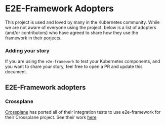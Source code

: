 # E2E-Framework Adopters

This project is used and loved by many in the Kubernetes community. 
While we are not aware of everyone using the project, below is a list of adopters (and/or contributors) who have
agreed to share how they use the framework in their porjects.

### Adding your story

If you are using the `e2e-framework` to test your Kubernetes components, and you want to share your story, feel free to open a PR and update this document.

## E2E-Framework adopters

### Crossplane
[Crossplane](https://github.com/crossplane/crossplane) has ported all of their integration tests to use e2e-framework for their Crossplane project.
See their work [here](https://github.com/crossplane/crossplane/pull/4187)

